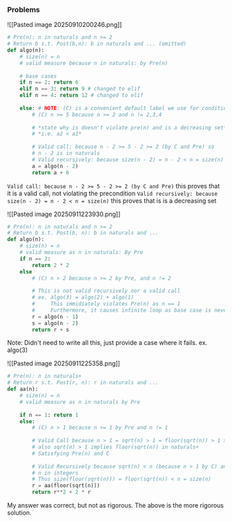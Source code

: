 ### Problems
![[Pasted image 20250910200246.png]]

```python
# Pre(n): n in naturals and n >= 2
# Return b s.t. Post(b,n): b in naturals and ... (omitted)
def algo(n):
	# size(n) = n
	# valid measure because n in naturals: by Pre(n)
	
	# base cases
	if n == 2: return 6
	elif n == 3: return 9 # changed to elif
	elif n == 4: return 12 # changed to elif
	
	else: # NOTE: (C) is a convenient default label we use for conditions
		# (C) n >= 5 because n >= 2 and n != 2,3,4
		
		# *state why is doesn't violate pre(n) and is a decreasing set*
		# *i.e. a2 < a1*
		
		# Valid call: because n - 2 >= 5 - 2 >= 2 (by C and Pre) so 
		# n - 2 is in naturals
		# Valid recursively: because size(n - 2) = n - 2 < n = size(n)
		a = algo(n - 2)
		return a + 6
```

`Valid call: because n - 2 >= 5 - 2 >= 2 (by C and Pre)` this proves that it is a valid call, not violating the precondition
`Valid recursively: because size(n - 2) = n - 2 < n = size(n)` this proves that is is a decreasing set

![[Pasted image 20250911223930.png]]

```python
# Pre(n): n in naturals and n >= 2
# Return b s.t. Post(b, n): b in naturals and ...
def algo(n):
	# size(n) = n
	# valid measure as n in naturals: By Pre
	if n == 2:
		return 2 * 2
	else
		# (C) n > 2 because n >= 2 by Pre, and n != 2
		
		# This is not valid recursively nor a valid call
		# ex. algo(3) = algo(2) + algo(1)
		#     This immidiately violates Pre(n) as n == 1
		#     Furthermore, it causes infinite loop as base case is never reached
		r = algo(n - 1)
		s = algo(n - 2)
		return r + s
```
 Note: Didn't need to write all this, just provide a case where it fails. ex. algo(3)

![[Pasted image 20250911225358.png]]
```python
# Pre(n): n in naturals+
# Return r s.t. Post(r, n): r in naturals and ...
def aa(n):
	# size(n) = n
	# valid measure as n in naturals by Pre
	
	if n == 1: return 1
	else:
		# (C) n > 1 because n >= 1 by Pre and n != 1
		
		# Valid Call because n > 1 = sqrt(n) > 1 = floor(sqrt(n)) > 1 >= 1
		# also sqrt(n) > 1 implies floor(sqrt(n)) in naturals+ 
		# Satisfying Pre(n) and C
		
		# Valid Recursively because sqrt(n) < n (because n > 1 by C) and
		# n in integers
		# Thus size(floor(sqrt(n))) = floor(sqrt(n)) < n = size(n)
		r = aa(floor(sqrt(n)))
		return r**2 + 2 * r
```
My answer was correct, but not as rigorous. The above is the more rigorous solution. 

